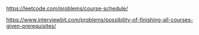 https://leetcode.com/problems/course-schedule/

https://www.interviewbit.com/problems/possibility-of-finishing-all-courses-given-prerequisites/